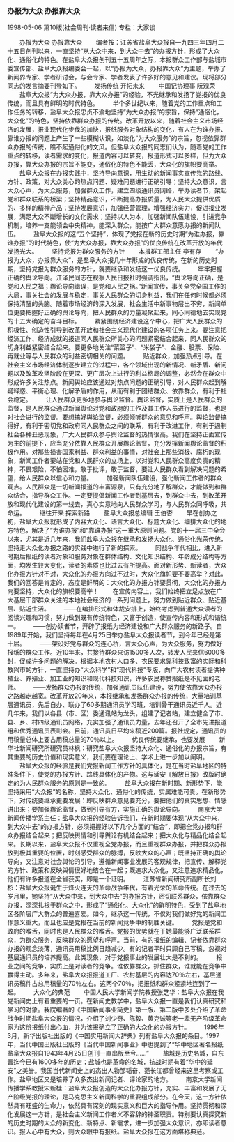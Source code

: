 ### 办报为大众  办报靠大众

1998-05-06
第10版(社会周刊·读者来信)
专栏：大家谈

　　办报为大众  办报靠大众
　　编者按：江苏省盐阜大众报自一九四三年四月二十五日创刊以来，一直坚持“从大众中来，到大众中去”的办报方针，形成了大众化、通俗化的特色。在盐阜大众报创刊五十五周年之际，本报群众工作部与盐城市委宣传部、盐阜大众报编委会一起，以“办报为大众，办报靠大众”为主题，举办了新闻界专家、学者研讨会，与会专家、学者发表了许多好的意见和建议。现将部分同志的发言摘要刊登如下。
　　发扬传统  开拓未来
　　中国记协理事  阮观荣
　　盐阜大众报“为大众办报，靠大众办报”的经验，不光继承和发扬了党报的优良传统，而且具有鲜明的时代特色。
　　半个多世纪以来，随着党的工作重点和工作任务的转移，盐阜大众报忠贞不渝地坚持“为大众办报”的宗旨，保持“通俗化，大众化”的特色，坚持依靠群众办报的传统。改革开放以来，随着社会主义市场经济的发展，报业现代化步伐的加快，报纸服务对象结构的变化，有人在为谁办报、靠谁办报的问题上产生了一些模糊认识，如淡化“为大众服务”的宗旨，忽视依靠群众办报的传统，瞧不起通俗化的文风。但盐阜大众报的同志们认为，随着党的工作重点的转移，读者需求的变化，报道内容可以转变，报道形式可以多样，但为大众办报，靠大众办报的宗旨不能变，通俗化的特色不能丢，大众化的旗帜要高举。
　　盐阜大众报在办报实践中，坚持导向意识，用生动的新闻事实宣传党的路线、方针、政策，对大众关心的热点问题、疑难问题进行正确引导；坚持大众意识，言大众心声，为大众服务，加强群众工作，建立四级通讯员网络，举办读者节，架起党和群众联系的桥梁；坚持精品意识，不断提高办报质量，为人民大众提供优质的、多样的精神产品；坚持发展意识，加强经营管理，增强经济实力，促进报业发展，满足大众不断增长的文化需求；坚持以人为本，加强新闻队伍建设，引进竞争机制，培养一支能领会中央精神，能深入群众，能按广大群众意愿办报的新闻队伍。
　　盐阜大众报的这“五个坚持”，体现了党报在新的历史时期“为谁办报，靠谁办报”的时代特色，使“为大众办报，靠大众办报”的优良传统在改革开放的年代发扬光大。
　　坚持党报为群众服务的方针
　　本报群工部主任  李有存
　　“办报为大众，办报靠大众”，是盐阜大众报几十年形成的优良传统，在新的历史时期，坚持党报为群众服务的方针，就要继承和发扬这一优良传统。
　　牢牢把握正确的舆论导向。江泽民同志在视察人民日报社时强调指出，“舆论导向正确，是党和人民之福；舆论导向错误，是党和人民之祸。”新闻宣传，事关全党全国工作的大局，事关社会的发展与稳定，事关人民群众的切身利益，我们在任何时候都必须保持清醒的头脑。随着市场经济的深入发展，社会生活中新事物层出不穷，新闻单位更要把握好正确的舆论导向，把人民群众的力量凝聚起来，同心同德地去实现党的十五大确定的奋斗目标。
　　紧紧围绕经济建设这个中心，把广大人民群众的积极性、创造性引导到改革开放和社会主义现代化建设的各项任务上来。要注意把经济工作、经济成就的报道同人民群众所关心的问题紧密结合起来，同人民群众的切身利益紧密结合起来。要更多地关注“菜篮子”、“米袋子”、金融、股票、保险、再就业等与人民群众的利益密切相关的问题。
　　贴近群众，加强热点引导。在社会主义市场经济体制逐步建立的过程中，各个领域出现的新情况、新矛盾、新问题以及改革攻坚阶段在更深、更广层次上进行的利益格局的调整，必然会在群众中形成许多关注热点。新闻舆论应该通过对热点问题的正确引导，对人民群众起到解疑释惑、平衡心理、化解矛盾的作用，从而有利于团结群众、依靠群众，有利于社会稳定。
　　让人民群众更多地参与舆论监督。舆论监督，实质上是人民群众的监督，是人民群众通过新闻舆论对党和政府的工作及其工作人员进行的监督，也是对社会进行的监督。要想搞好舆论监督，必须倾听群众的意见和呼声。舆论监督搞得好，有利于密切党和政府同人民群众之间的联系，有利于改进工作，有利于遏制社会各种丑恶现象，广大人民群众参与舆论监督的热情很高。我们在坚持正面宣传为主的前提下，应当充分依靠人民群众开展舆论监督，充分发挥新闻舆论监督的积极作用。对那些损害国家利益、群众利益的事情，对社会上那些消极、腐朽的现象，新闻工作者要站在党和人民群众的立场上，以对党和人民群众高度负责的精神，不畏艰险，不怕困难，敢于批评，敢于监督，要让人民群众看到解决问题的希望，给人民群众以信心和力量。
　　加强新闻队伍建设，强化新闻工作者的群众观点。人民群众是一切新闻报道的丰富源泉，只有充分地了解群众，才能做到和群众结合，指导群众工作。一定要提倡新闻工作者到基层去，到群众中去，到改革开放和现代化建设的第一线去，真心实意地向人民群众学习，与人民群众同呼吸，共命运。
　　继往开来  探索新路
　　盐阜大众报总编辑  王伯杏
　　早在创办之初，盐阜大众报就形成了内容大众化、语言大众化、标题大众化、编排大众化的地方特色，解决了“为谁办报”和“靠谁办报”这一重大原则问题。党的十一届三中全会以来，尤其是近几年来，我们盐阜大众报在继承和发扬大众化、通俗化光荣传统，坚持走大众化办报之路的实践中进行了新的探索。
　　同战争年代相比，进入新时期后报纸的读者对象和服务对象在群体结构、文化知识结构、年龄成分结构等方面，均发生较大变化，读者的素质也比过去有所提高。面对新形势、新读者，大众化办报方针对不对，大众化的办报方向过不过时，大众化旗帜要不要高举？对此，我们的回答是肯定的，态度是鲜明的：大众化的办报方针要贯彻，大众化的办报方向要坚持，大众化的旗帜要高举！
　　在宣传内容上，我们始终把立足点放在广大基层干部群众关注的本地社会经济的一系列问题上，努力做到贴近群众、贴近基层、贴近生活。
　　——在编排形式和体裁安排上，始终考虑到普通大众读者的阅读兴趣和习惯，努力做到既有传统特色，又富于创造，使宣传内容和形式和谐统一。
　　——创办读者节，开辟了报纸为经济建设和广大群众服务的新路子。自1989年开始，我们坚持每年在4月25日举办盐阜大众报读者节，到今年已经是第十届。
　　——架设好党与群众的连心桥，言大众心声，为大众服务，努力做好报纸的群众工作。近10年来，共接待群众来访1500多人次，转发人民来信6000多封，促成许多问题的解决。根据本地农村人口多、农民要求靠科技致富的实际和科教兴市的方针，一直坚持办“大众科学”和“现代科技”专版，向广大农村读者提供种植业、养殖业、加工业的知识和现代科技知识，许多农民称赞报纸是不见面的老师。
　　——发扬群众办报的传统，加强通讯员队伍建设，努力使依靠大众办报之路越走越宽。改革开放20年来，本报继承和发扬群众办报的传统，大量培训基层通讯员，先后自办、联办了60多期通讯员学习班，培训骨干通讯员近千人。近几年来，我们以各县（市、区）委通讯站为龙头，组建了记者站，建立健全了市、县、乡、村四级通讯员网络，充实加强了通讯员力量，去年还召开了全市先进报道组和优秀通讯员表彰会。目前，通讯员日平均来稿近200篇。报社规定，通讯员的用稿量总体上要占用稿总量的70％以上。
　　优良传统要继承，也要发展
　　新华社新闻研究所研究员林枫：研究盐阜大众报坚持大众化、通俗化的办报宗旨，有其重要的历史价值和现实意义，我们要在理论上、学术上进一步加以阐明。
　　盐阜大众报的经验是我们党报新闻工作方针的具体化，是在当时盐阜地区的特殊条件下，使党的办报方针、路线具体化的产物。这与延安《解放日报》改版时确定的为人民群众服务的原则是一致的。
　　盐阜大众报在新时期、新形势下，能坚持采用“大众报”的名称，坚持大众化、通俗化的传统，实属难能可贵。在新形势下，对传统要继承更要发展：即反映群众意见要充分，要把他们的真实思想、情感讲出来；要加强舆论监督，做到引导有方，实施正确的舆论导向。
　　南京大学新闻传播学系主任：盐阜大众报的经验告诉我们，在新时期要体现“从大众中来，到大众中去”的办报方针，必须把握好以下几个方面的“结合”，即把全党办报和群众办报结合起来；把反映舆情和引导舆论有机结合起来；把大众化与精品化结合起来。长期以来，盐阜大众报不仅重视全党办报，而且重视群众办报，并把群众办报放到极其重要的位置，时刻感受群众的脉搏，反映大众的心声；既坚持正确的舆论导向，又注意对社会舆论的引导，遵循新闻事业发展的客观规律，把宣传、解释党的方针、政策和反映舆情很好地结合在一起；既追求大众化，又注意追求精品化，他们有许多报道在全省获奖，即是一个证明。
　　江苏省新闻研究所副所长刘杉：盐阜大众报诞生于烽火连天的革命战争年代，有着光荣的革命传统。在过去的岁月里，她坚持“从大众中来，到大众中去”的办报方针，密切联系群众，依靠群众办报，深深扎根于群众之中，形成了“通俗化、大众化”的鲜明特色，受到了盐阜地区各阶层广大群众的普遍喜爱。如今，继承这一传统，不仅对我们做好党的新闻工作意义重大，而且也应是党报在当前的新闻竞争中的制胜关键。
　　党报是党和政府的喉舌，同时也是人民群众的喉舌。党报的优势就在于她最能够广泛联系群众，为群众服务，反映群众的愿望和呼声。当前，有的报纸的编辑、记者依靠群众办报的观念淡薄，通讯员用稿比例日趋减少。有的记者平时只顾自己写稿，忽视对基层通讯员的培养提高。此类现象，对于党报事业的发展壮大是不利的。
　　报业之间的竞争，实质上是对读者的竞争。谁依靠群众，抓住群众，谁就能在竞争中赢得主动。多年来，盐阜大众报报道工厂、农村基层的内容达70％左右，基层通讯员稿件占总用稿量的70％左右。这两个70％，把报纸和群众紧紧地连到了一起。
　　大众化的典范
　　中国人民大学新闻学院教授张芝华：盐阜大众报在我党新闻史上有着重要的一页。在新闻史教学中，盐阜大众报一直是我们认真研究和学习的对象。我院编著的《中国新闻事业简史》第一版、第二版中多处介绍了革命战争时期盐阜大众报的情况，介绍了刘少奇、陈毅、黄克诚等老一辈无产阶级革命家为这份报纸付出心血，并为该报确立了正确的大众化的办报方针。
　　1996年3月，新华出版社出版的《中国实用新闻大辞典》列有盐阜大众报的条目。1997年，当代中国出版社出版的《当代中国新闻事业》中也提到了“华中地区著名报纸盐阜大众报自1943年4月25日创刊一直出版至今……”
　　盐城是历史名城，自东晋迄今已有1600多年的历史；盐城也是革命的名城，抗战时期有着“华中的延安”之美誉。我国当代新闻史上的杰出人物邹韬奋、范长江都曾经来这里考察或工作。盐阜地区又是培养了众多杰出新闻记者、评论家的地方。
　　南京大学新闻传播学系教授宋新桂：盐阜大众报创造的大众化办报方针，充实、丰富和发展了无产阶级党报的理论，是马克思主义新闻科学的重要组成部分。在今天，这一方针依然具有旺盛的生命力，依然具有深刻的现实意义和巨大的指导作用。坚持贯彻和深化发展这一方针，是社会主义新闻工作者义不容辞的神圣职责。特别要认真探究新的历史时期的大众的新变化、新特点、新需求，进一步加强大众意识，亦即读者意识。报人心中有大众，则大众眼中有报纸。盐阜大众报在这方面堪称典范。
